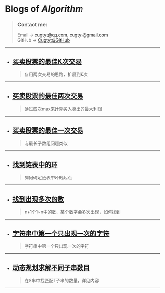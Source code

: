 # **Blogs of *Algorithm***

> ### Contact me:  
> Email -> <cugtyt@qq.com>, <cugtyt@gmail.com>  
> GitHub -> [Cugtyt@GitHub](https://github.com/Cugtyt)

---

- ## [**买卖股票的最佳K次交易**](https://cugtyt.github.io/blog/algo/201802281619)
    > 借用两次交易的思路，扩展到K次    

---

- ## [**买卖股票的最佳两次交易**](https://cugtyt.github.io/blog/algo/201802281555)
    > 通过四次max来计算买入卖出的最大利润    

---

- ## [**买卖股票的最佳一次交易**](https://cugtyt.github.io/blog/algo/201802172140)
    > 与最长子数组问题类似    

---

- ## [**找到链表中的环**](https://cugtyt.github.io/blog/algo/201802121954)
    > 如何确定链表中环的起点    

---

- ## [**找到出现多次的数**](https://cugtyt.github.io/blog/algo/201802121450)
    > n+1个1~n中的数，某个数字会多次出现，如何找到    

---

- ## [**字符串中第一个只出现一次的字符**](https://cugtyt.github.io/blog/algo/201802061802)
    > 字符串中第一个只出现一次的字符    

---

- ## [**动态规划求解不同子串数目**](https://cugtyt.github.io/blog/algo/201802052106)
    > 在S串中找匹配T子串的数量，详见内容    

---